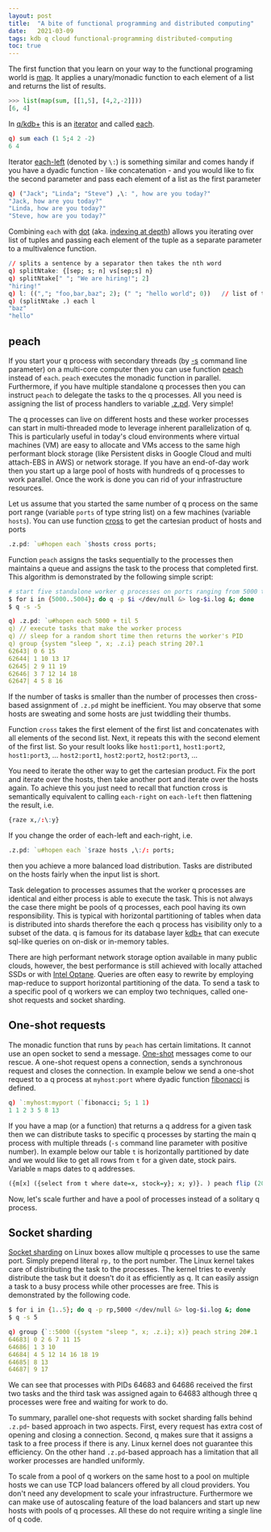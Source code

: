 ```yaml
---
layout: post
title:  "A bite of functional programming and distributed computing"
date:   2021-03-09
tags: kdb q cloud functional-programming distributed-computing
toc: true
---
```


The first function that you learn on your way to the functional programing world is [map](https://en.wikipedia.org/wiki/Map_(higher-order_function)). It applies a unary/monadic function to each element of a list and returns the list of results.

```python
>>> list(map(sum, [[1,5], [4,2,-2]]))
[6, 4]
```

In [q/kdb+](https://code.kx.com/q/) this is an [iterator](https://code.kx.com/q/ref/iterators/) and called [each](https://code.kx.com/q/ref/each/).

```q
q) sum each (1 5;4 2 -2)
6 4
```

Iterator [each-left](https://code.kx.com/q/ref/maps/#each-left-and-each-right) (denoted by `\:`) is something similar and comes handy if you have a dyadic function - like concatenation - and you would like to fix the second parameter and pass each element of a list as the first parameter

```q
q) ("Jack"; "Linda"; "Steve") ,\: ", how are you today?"
"Jack, how are you today?"
"Linda, how are you today?"
"Steve, how are you today?"
```

Combining `each` with [dot](https://code.kx.com/q/ref/apply/#index) (aka. [indexing at depth](https://code.kx.com/q4m3/6_Functions/#653-indexing-at-depth)) allows you iterating over list of tuples and passing each element of the tuple as a separate parameter to a multivalence function.

```q
// splits a sentence by a separator then takes the nth word
q) splitNtake: {[sep; s; n] vs[sep;s] n}
q) splitNtake[" "; "We are hiring!"; 2]
"hiring!"
q) l: ((","; "foo,bar,baz"; 2); (" "; "hello world"; 0))   // list of triples
q) (splitNtake .) each l
"baz"
"hello"
```
## peach

If you start your q process with secondary threads (by [-s](https://code.kx.com/q/basics/cmdline/#-s-secondary-threads) command line parameter) on a multi-core computer then you can use function [peach](https://code.kx.com/q/ref/each/) instead of `each`. `peach` executes the monadic function in parallel. Furthermore, if you have multiple standalone q processes then you can instruct `peach` to delegate the tasks to the q processes. All you need is assigning the list of process handlers to variable [.z.pd](https://code.kx.com/q/ref/dotz/#zpd-peach-handles). Very simple!

The q processes can live on different hosts and these worker processes can start in multi-threaded mode to leverage inherent parallelization of q. This is particularly useful in today's cloud environments where virtual machines (VM) are easy to allocate and VMs access to the same high performant block storage (like Persistent disks in Google Cloud and multi attach-EBS in AWS) or network storage. If you have an end-of-day work then you start up a large pool of hosts with hundreds of q processes to work parallel. Once the work is done you can rid of your infrastructure resources.

Let us assume that you started the same number of q process on the same port range (variable `ports` of type string list) on a few machines (variable `hosts`). You can use function [cross](https://code.kx.com/q/ref/cross/) to get the cartesian product of hosts and ports

```q
.z.pd: `u#hopen each `$hosts cross ports;
```

Function `peach` assigns the tasks sequentially to the processes then maintains a queue and assigns the task to the process that completed first. This algorithm is demonstrated by the following simple script:

```bash
# start five standalone worker q processes on ports ranging from 5000 to 5004
$ for i in {5000..5004}; do q -p $i </dev/null &> log-$i.log &; done
$ q -s -5
```

```q
q) .z.pd: `u#hopen each 5000 + til 5
q) // execute tasks that make the worker process
q) // sleep for a random short time then returns the worker's PID
q) group {system "sleep ", x; .z.i} peach string 20?.1
62643| 0 6 15
62644| 1 10 13 17
62645| 2 9 11 19
62646| 3 7 12 14 18
62647| 4 5 8 16
```

If the number of tasks is smaller than the number of processes then cross-based assignment of `.z.pd` might be inefficient. You may observe that some hosts are sweating and some hosts are just twiddling their thumbs.

Function `cross` takes the first element of the first list and concatenates with all elements of the second list. Next, it repeats this with the second element of the first list. So your result looks like  `host1:port1`, `host1:port2`, `host1:port3`, ... `host2:port1`, `host2:port2`, `host2:port3`, ...

You need to iterate the other way to get the cartesian product. Fix the port and iterate over the hosts, then take another port and iterate over the hosts again. To achieve this you just need to recall that function cross is semantically equivalent to calling `each-right` on `each-left` then flattening the result, i.e.

```q
{raze x,/:\:y}
```

If you change the order of each-left and each-right, i.e.

```q
.z.pd: `u#hopen each `$raze hosts ,\:/: ports;
```

then you achieve a more balanced load distribution. Tasks are distributed on the hosts fairly when the input list is short.

Task delegation to processes assumes that the worker q processes are identical and either process is able to execute the task. This is not always the case there might be pools of q processes, each pool having its own responsibility. This is typical with horizontal partitioning of tables when data is distributed into shards therefore the each q process has visibility only to a subset of the data. q is famous for its database layer [kdb+](https://code.kx.com/q4m3/14_Introduction_to_Kdb%2B/) that can execute sql-like queries on on-disk or in-memory tables.

There are high performant network storage option available in many public clouds, however, the best performance is still achieved with locally attached SSDs or with [Intel Optane](https://code.kx.com/q/kb/optane/). Queries are often easy to rewrite by employing map-reduce to support horizontal partitioning of the data. To send a task to a specific pool of q workers we can employ two techniques, called one-shot requests and socket sharding.

## One-shot requests

The monadic function that runs by `peach` has certain limitations. It cannot use an open socket to send a message. [One-shot](https://code.kx.com/q/basics/ipc/#sync-request-get) messages come to our rescue. A one-shot request opens a connection, sends a synchronous request and closes the connection. In example below we send a one-shot request to a q process at `myhost:port` where dyadic function [fibonacci](https://code.kx.com/q4m3/1_Q_Shock_and_Awe/#112-example-fibonacci-numbers) is defined.

```q
q) `:myhost:myport (`fibonacci; 5; 1 1)
1 1 2 3 5 8 13
```

If you have a map (or a function) that returns a q address for a given task then we can distribute tasks to specific q processes by starting the main q process with multiple threads (`-s` command line parameter with positive number). In example below our table `t` is horizontally partitioned by date and we would like to get all rows from `t` for a given date, stock pairs. Variable `m` maps dates to q addresses.

```q
({m[x] ({select from t where date=x, stock=y}; x; y)}. ) peach flip (2021.01.26 2020.02.24 2018.09.20; `GOOG`IBM`MSFT)
```

Now, let's scale further and have a pool of processes instead of a solitary q process.

## Socket sharding

[Socket sharding](https://code.kx.com/q/wp/socket-sharding/) on Linux boxes allow multiple q processes to use the same port. Simply prepend literal `rp,` to the port number. The Linux kernel takes care of distributing the task to the processes. The kernel tries to evenly distribute the task but it doesn't do it as efficiently as q. It can easily assign a task to a busy process  while other processes are free. This is demonstrated by the following code.

```bash
$ for i in {1..5}; do q -p rp,5000 </dev/null &> log-$i.log &; done
$ q -s 5
```

```q
q) group {`::5000 ({system "sleep ", x; .z.i}; x)} peach string 20#.1
64683| 0 2 6 7 11 15
64686| 1 3 10
64684| 4 5 12 14 16 18 19
64685| 8 13
64687| 9 17
```

We can see that processes with PIDs 64683 and 64686 received the first two tasks and the third task was assigned again to 64683 although three q processes were free and waiting for work to do.

To summary, parallel one-shot requests with socket sharding falls behind `.z.pd`- based approach in two aspects. First, every request has extra cost of opening and closing a connection. Second, q makes sure that it assigns a task to a free process if there is any. Linux kernel does not guarantee this efficiency. On the other hand `.z.pd`-based approach has a limitation that all worker processes are handled uniformly.

To scale from a pool of q workers on the same host to a pool on multiple hosts we can use TCP load balancers offered by all cloud providers. You don't need any development to scale your infrastructure. Furthermore we can make use of autoscaling feature of the load balancers and start up new hosts with pools of q processes. All these do not require writing a single line of q code.

